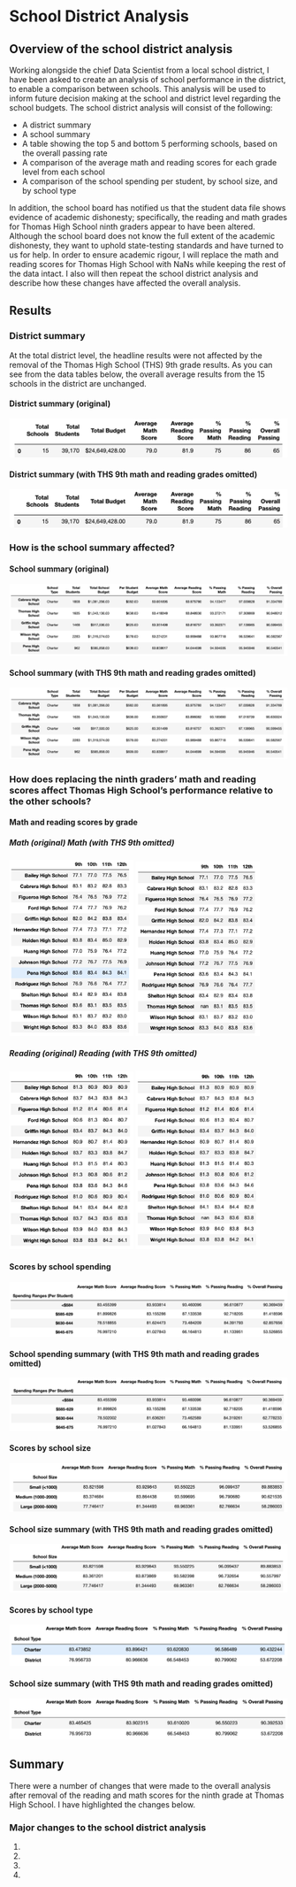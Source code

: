 # School District Analysis
## Overview of the school district analysis
Working alongside the chief Data Scientist from a local school district, I have been asked to create an analysis of school performance in the district, to enable a comparison between schools. This analysis will be used to inform future decision making at the school and district level regarding the school budgets. The school district analysis will consist of the following:

- A district summary
- A school summary
- A table showing the top 5 and bottom 5 performing schools, based on the overall passing rate
- A comparison of the average math and reading scores for each grade level from each school
- A comparison of the school spending per student, by school size, and by school type

In addition, the school board has notified us that the student data file shows evidence of academic dishonesty; specifically, the reading and math grades for Thomas High School ninth graders appear to have been altered. Although the school board does not know the full extent of the academic dishonesty, they want to uphold state-testing standards and have turned to us for help. In order to ensure academic rigour, I will replace the math and reading scores for Thomas High School with NaNs while keeping the rest of the data intact. I also will then repeat the school district analysis and describe how these changes have affected the overall analysis.
## Results
### District summary
At the total district level, the headline results were not affected by the removal of the Thomas High School (THS) 9th grade results. As you can see from the data tables below, the overall average results from the 15 schools in the district are unchanged.

#### District summary (original)
![District_Summary_Original](https://github.com/luke-c-newell/School_District_Analysis/blob/main/Resources/District_Summary_Original.png)
#### District summary (with THS 9th math and reading grades omitted)
![District_Summary_THS_9th_omitted](https://github.com/luke-c-newell/School_District_Analysis/blob/main/Resources/District_Summary_THS_9th_omitted.png)
### How is the school summary affected?
#### School summary (original)
![School_summary](https://github.com/luke-c-newell/School_District_Analysis/blob/main/Resources/School_summary.png)
#### School summary (with THS 9th math and reading grades omitted)
![School_summary_THS_9th_omitted](https://github.com/luke-c-newell/School_District_Analysis/blob/main/Resources/School_summary_THS_9th_omitted.png)
### How does replacing the ninth graders’ math and reading scores affect Thomas High School’s performance relative to the other schools?
#### Math and reading scores by grade
##### Math (original)            Math (with THS 9th omitted)
<img src="https://github.com/luke-c-newell/School_District_Analysis/blob/main/Resources/Math_summary.png" width="225"/> <img src="https://github.com/luke-c-newell/School_District_Analysis/blob/main/Resources/Math_summary_THS_9th_omitted.png" width="225"/> 

##### Reading (original)         Reading (with THS 9th omitted)
<img src="https://github.com/luke-c-newell/School_District_Analysis/blob/main/Resources/Reading_summary.png" width="225"/> <img src="https://github.com/luke-c-newell/School_District_Analysis/blob/main/Resources/Reading_summary_THS_9th_omitted.png" width="225"/> 

#### Scores by school spending
![Spending_Summary](https://github.com/luke-c-newell/School_District_Analysis/blob/main/Resources/Spending_summary.png)
#### School spending summary (with THS 9th math and reading grades omitted)
![Spending_Summary_THS_9th_omitted](https://github.com/luke-c-newell/School_District_Analysis/blob/main/Resources/Spending_summary_THS_9th_omitted.png)
#### Scores by school size
![Size_Summary](https://github.com/luke-c-newell/School_District_Analysis/blob/main/Resources/Size_summary.png)
#### School size summary (with THS 9th math and reading grades omitted)
![Size_Summary_THS_9th_omitted](https://github.com/luke-c-newell/School_District_Analysis/blob/main/Resources/Size_summary_THS_9th_omitted.png)
#### Scores by school type
![Type_summary](https://github.com/luke-c-newell/School_District_Analysis/blob/main/Resources/Type_summary.png)
#### School size summary (with THS 9th math and reading grades omitted)
![Type_summary_THS_9th_omitted](https://github.com/luke-c-newell/School_District_Analysis/blob/main/Resources/Type_summary_THS_9th_omitted.png)
## Summary
There were a number of changes that were made to the overall analysis after removal of the reading and math scores for the ninth grade at Thomas High School. I have highlighted the changes below.
### Major changes to the school district analysis
1. 
2. 
3. 
4. 
